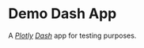 # Demo Dash App

A [*Plotly*](http://plotly.com/) [*Dash*](http://plotly.com/dash/) app for testing purposes.
